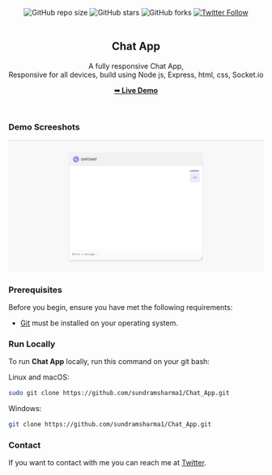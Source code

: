   <div align="center">
  
  ![GitHub repo size](https://img.shields.io/github/repo-size/sundramsharma1/Chat_App)
  ![GitHub stars](https://img.shields.io/github/stars/sundramsharma1/Chat_App?style=social)
  ![GitHub forks](https://img.shields.io/github/forks/sundramsharma1/Chat_App?style=social)
[![Twitter Follow](https://img.shields.io/twitter/follow/StarkSundram?style=social)](https://twitter.com/intent/follow?screen_name=StarkSundram)
<br />
<br />

 <h2 align="center"> Chat App </h2>
 
 A fully responsive Chat App, <br />Responsive for all devices, build using Node js, Express,  html, css, Socket.io
 
<a href="https://chat-app-f1qp.onrender.com/"><strong>➥ Live Demo</strong></a>
  
</div>
<br />

### Demo Screeshots

![Car Desktop Demo](https://github.com/sundramsharma1/Chat_App/blob/master/public/Untitled.png)

### Prerequisites

Before you begin, ensure you have met the following requirements:

* [Git](https://git-scm.com/downloads "Download Git") must be installed on your operating system.

### Run Locally

To run **Chat App** locally, run this command on your git bash:

Linux and macOS:

```bash
sudo git clone https://github.com/sundramsharma1/Chat_App.git
```

Windows:

```bash
git clone https://github.com/sundramsharma1/Chat_App.git
```

### Contact

If you want to contact with me you can reach me at [Twitter](https://www.twitter.com/StarkSundram).
